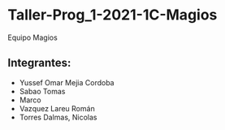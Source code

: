 # Taller-Prog_1-2021-1C-Magios

Equipo Magios

## Integrantes:
- Yussef Omar Mejia Cordoba
- Sabao Tomas
- Marco
- Vazquez Lareu Román
- Torres Dalmas, Nicolas
